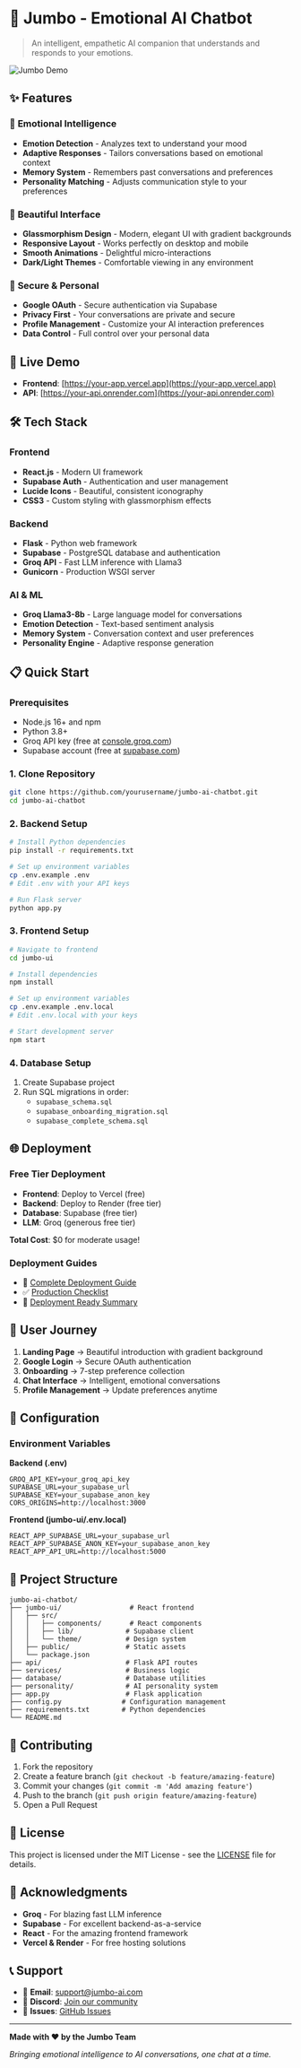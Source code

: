 # 🤖 Jumbo - Emotional AI Chatbot

> An intelligent, empathetic AI companion that understands and responds to your emotions.

![Jumbo Demo](https://via.placeholder.com/800x400/0ea5e9/ffffff?text=Jumbo+AI+Chatbot)

## ✨ Features

### 🧠 **Emotional Intelligence**
- **Emotion Detection** - Analyzes text to understand your mood
- **Adaptive Responses** - Tailors conversations based on emotional context
- **Memory System** - Remembers past conversations and preferences
- **Personality Matching** - Adjusts communication style to your preferences

### 🎨 **Beautiful Interface**
- **Glassmorphism Design** - Modern, elegant UI with gradient backgrounds
- **Responsive Layout** - Works perfectly on desktop and mobile
- **Smooth Animations** - Delightful micro-interactions
- **Dark/Light Themes** - Comfortable viewing in any environment

### 🔐 **Secure & Personal**
- **Google OAuth** - Secure authentication via Supabase
- **Privacy First** - Your conversations are private and secure
- **Profile Management** - Customize your AI interaction preferences
- **Data Control** - Full control over your personal data

## 🚀 **Live Demo**

- **Frontend**: [https://your-app.vercel.app](https://your-app.vercel.app)
- **API**: [https://your-api.onrender.com](https://your-api.onrender.com)

## 🛠️ **Tech Stack**

### **Frontend**
- **React.js** - Modern UI framework
- **Supabase Auth** - Authentication and user management
- **Lucide Icons** - Beautiful, consistent iconography
- **CSS3** - Custom styling with glassmorphism effects

### **Backend**
- **Flask** - Python web framework
- **Supabase** - PostgreSQL database and authentication
- **Groq API** - Fast LLM inference with Llama3
- **Gunicorn** - Production WSGI server

### **AI & ML**
- **Groq Llama3-8b** - Large language model for conversations
- **Emotion Detection** - Text-based sentiment analysis
- **Memory System** - Conversation context and user preferences
- **Personality Engine** - Adaptive response generation

## 📋 **Quick Start**

### **Prerequisites**
- Node.js 16+ and npm
- Python 3.8+
- Groq API key (free at [console.groq.com](https://console.groq.com))
- Supabase account (free at [supabase.com](https://supabase.com))

### **1. Clone Repository**
```bash
git clone https://github.com/yourusername/jumbo-ai-chatbot.git
cd jumbo-ai-chatbot
```

### **2. Backend Setup**
```bash
# Install Python dependencies
pip install -r requirements.txt

# Set up environment variables
cp .env.example .env
# Edit .env with your API keys

# Run Flask server
python app.py
```

### **3. Frontend Setup**
```bash
# Navigate to frontend
cd jumbo-ui

# Install dependencies
npm install

# Set up environment variables
cp .env.example .env.local
# Edit .env.local with your keys

# Start development server
npm start
```

### **4. Database Setup**
1. Create Supabase project
2. Run SQL migrations in order:
   - `supabase_schema.sql`
   - `supabase_onboarding_migration.sql`
   - `supabase_complete_schema.sql`

## 🌐 **Deployment**

### **Free Tier Deployment**
- **Frontend**: Deploy to Vercel (free)
- **Backend**: Deploy to Render (free tier)
- **Database**: Supabase (free tier)
- **LLM**: Groq (generous free tier)

**Total Cost**: $0 for moderate usage!

### **Deployment Guides**
- 📖 [Complete Deployment Guide](DEPLOYMENT_GUIDE.md)
- ✅ [Production Checklist](PRODUCTION_CHECKLIST.md)
- 🚀 [Deployment Ready Summary](DEPLOYMENT_READY.md)

## 🎯 **User Journey**

1. **Landing Page** → Beautiful introduction with gradient background
2. **Google Login** → Secure OAuth authentication
3. **Onboarding** → 7-step preference collection
4. **Chat Interface** → Intelligent, emotional conversations
5. **Profile Management** → Update preferences anytime

## 🔧 **Configuration**

### **Environment Variables**

**Backend (.env)**
```env
GROQ_API_KEY=your_groq_api_key
SUPABASE_URL=your_supabase_url
SUPABASE_KEY=your_supabase_anon_key
CORS_ORIGINS=http://localhost:3000
```

**Frontend (jumbo-ui/.env.local)**
```env
REACT_APP_SUPABASE_URL=your_supabase_url
REACT_APP_SUPABASE_ANON_KEY=your_supabase_anon_key
REACT_APP_API_URL=http://localhost:5000
```

## 📁 **Project Structure**

```
jumbo-ai-chatbot/
├── jumbo-ui/                 # React frontend
│   ├── src/
│   │   ├── components/       # React components
│   │   ├── lib/             # Supabase client
│   │   └── theme/           # Design system
│   ├── public/              # Static assets
│   └── package.json
├── api/                     # Flask API routes
├── services/                # Business logic
├── database/                # Database utilities
├── personality/             # AI personality system
├── app.py                   # Flask application
├── config.py               # Configuration management
├── requirements.txt        # Python dependencies
└── README.md
```

## 🤝 **Contributing**

1. Fork the repository
2. Create a feature branch (`git checkout -b feature/amazing-feature`)
3. Commit your changes (`git commit -m 'Add amazing feature'`)
4. Push to the branch (`git push origin feature/amazing-feature`)
5. Open a Pull Request

## 📄 **License**

This project is licensed under the MIT License - see the [LICENSE](LICENSE) file for details.

## 🙏 **Acknowledgments**

- **Groq** - For blazing fast LLM inference
- **Supabase** - For excellent backend-as-a-service
- **React** - For the amazing frontend framework
- **Vercel & Render** - For free hosting solutions

## 📞 **Support**

- 📧 **Email**: support@jumbo-ai.com
- 💬 **Discord**: [Join our community](https://discord.gg/jumbo-ai)
- 🐛 **Issues**: [GitHub Issues](https://github.com/yourusername/jumbo-ai-chatbot/issues)

---

**Made with ❤️ by the Jumbo Team**

*Bringing emotional intelligence to AI conversations, one chat at a time.*